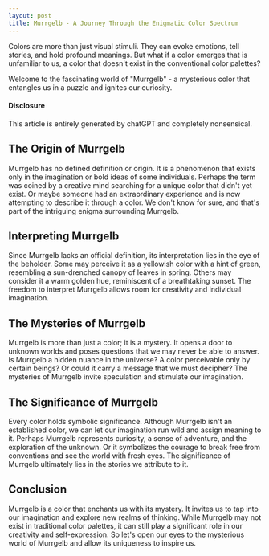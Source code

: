 ```yaml
---
layout: post
title: Murrgelb - A Journey Through the Enigmatic Color Spectrum
---
```


Colors are more than just visual stimuli. They can evoke emotions, tell stories, and hold profound meanings. But what if a color emerges that is unfamiliar to us, a color that doesn't exist in the conventional color palettes?
<!--more-->
Welcome to the fascinating world of "Murrgelb" - a mysterious color that entangles us in a puzzle and ignites our curiosity.

#### Disclosure

This article is entirely generated by chatGPT and completely nonsensical.

## The Origin of Murrgelb
Murrgelb has no defined definition or origin. It is a phenomenon that exists only in the imagination or bold ideas of some individuals. Perhaps the term was coined by a creative mind searching for a unique color that didn't yet exist. Or maybe someone had an extraordinary experience and is now attempting to describe it through a color. We don't know for sure, and that's part of the intriguing enigma surrounding Murrgelb.

## Interpreting Murrgelb
Since Murrgelb lacks an official definition, its interpretation lies in the eye of the beholder. Some may perceive it as a yellowish color with a hint of green, resembling a sun-drenched canopy of leaves in spring. Others may consider it a warm golden hue, reminiscent of a breathtaking sunset. The freedom to interpret Murrgelb allows room for creativity and individual imagination.

## The Mysteries of Murrgelb
Murrgelb is more than just a color; it is a mystery. It opens a door to unknown worlds and poses questions that we may never be able to answer. Is Murrgelb a hidden nuance in the universe? A color perceivable only by certain beings? Or could it carry a message that we must decipher? The mysteries of Murrgelb invite speculation and stimulate our imagination.

## The Significance of Murrgelb
Every color holds symbolic significance. Although Murrgelb isn't an established color, we can let our imagination run wild and assign meaning to it. Perhaps Murrgelb represents curiosity, a sense of adventure, and the exploration of the unknown. Or it symbolizes the courage to break free from conventions and see the world with fresh eyes. The significance of Murrgelb ultimately lies in the stories we attribute to it.

## Conclusion
Murrgelb is a color that enchants us with its mystery. It invites us to tap into our imagination and explore new realms of thinking. While Murrgelb may not exist in traditional color palettes, it can still play a significant role in our creativity and self-expression. So let's open our eyes to the mysterious world of Murrgelb and allow its uniqueness to inspire us.
